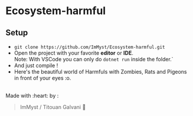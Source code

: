 # Ecosystem-harmful

## Setup

- `git clone https://github.com/ImMyst/Ecosystem-harmful.git`  
- Open the project with your favorite **editor** or **IDE**.  
Note: With VSCode you can only do `dotnet run` inside the folder.`
- And just compile !
- Here's the beautiful world of Harmfuls with Zombies, Rats and Pigeons in front of your eyes :o.


<br>
Made with :heart: by :

> ImMyst / Titouan Galvani :metal: